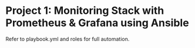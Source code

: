 # Project 1: Monitoring Stack with Prometheus & Grafana using Ansible

Refer to playbook.yml and roles for full automation.
